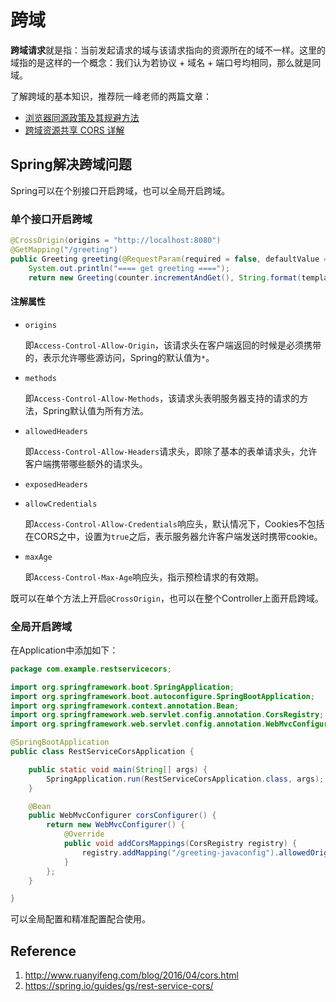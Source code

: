 # 跨域

**跨域请求**就是指：当前发起请求的域与该请求指向的资源所在的域不一样。这里的域指的是这样的一个概念：我们认为若协议 + 域名 + 端口号均相同，那么就是同域。

了解跨域的基本知识，推荐阮一峰老师的两篇文章：

- [浏览器同源政策及其规避方法](https://www.ruanyifeng.com/blog/2016/04/same-origin-policy.html)
- [跨域资源共享 CORS 详解](http://www.ruanyifeng.com/blog/2016/04/cors.html)

## Spring解决跨域问题

Spring可以在个别接口开启跨域，也可以全局开启跨域。

### 单个接口开启跨域

```java
@CrossOrigin(origins = "http://localhost:8080")
@GetMapping("/greeting")
public Greeting greeting(@RequestParam(required = false, defaultValue = "World") String name) {
    System.out.println("==== get greeting ====");
    return new Greeting(counter.incrementAndGet(), String.format(template, name));
```

#### 注解属性

- `origins`

  即`Access-Control-Allow-Origin`，该请求头在客户端返回的时候是必须携带的，表示允许哪些源访问，Spring的默认值为`*`。

- `methods`

  即`Access-Control-Allow-Methods`，该请求头表明服务器支持的请求的方法，Spring默认值为所有方法。

- `allowedHeaders`

  即`Access-Control-Allow-Headers`请求头，即除了基本的表单请求头，允许客户端携带哪些额外的请求头。

- `exposedHeaders`

- `allowCredentials`

  即`Access-Control-Allow-Credentials`响应头，默认情况下，Cookies不包括在CORS之中，设置为`true`之后，表示服务器允许客户端发送时携带cookie。

- `maxAge`

  即`Access-Control-Max-Age`响应头，指示预检请求的有效期。

既可以在单个方法上开启`@CrossOrigin`，也可以在整个Controller上面开启跨域。

### 全局开启跨域

在Application中添加如下：

```java
package com.example.restservicecors;

import org.springframework.boot.SpringApplication;
import org.springframework.boot.autoconfigure.SpringBootApplication;
import org.springframework.context.annotation.Bean;
import org.springframework.web.servlet.config.annotation.CorsRegistry;
import org.springframework.web.servlet.config.annotation.WebMvcConfigurer;

@SpringBootApplication
public class RestServiceCorsApplication {

	public static void main(String[] args) {
		SpringApplication.run(RestServiceCorsApplication.class, args);
	}

	@Bean
	public WebMvcConfigurer corsConfigurer() {
		return new WebMvcConfigurer() {
			@Override
			public void addCorsMappings(CorsRegistry registry) {
				registry.addMapping("/greeting-javaconfig").allowedOrigins("http://localhost:8080");
			}
		};
	}

}
```

可以全局配置和精准配置配合使用。

## Reference

1. http://www.ruanyifeng.com/blog/2016/04/cors.html
2. https://spring.io/guides/gs/rest-service-cors/
